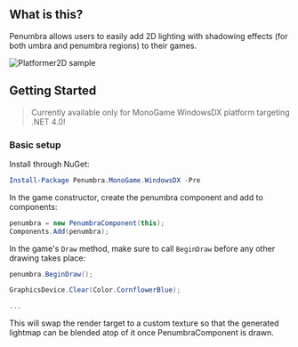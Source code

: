 ## What is this?

Penumbra allows users to easily add 2D lighting with shadowing effects (for both umbra and penumbra regions) to their games.

![Platformer2D sample](https://jvcontent.blob.core.windows.net/images/screen_09.jpg)

## Getting Started

> Currently available only for MonoGame WindowsDX platform targeting .NET 4.0!

### Basic setup

Install through NuGet:

```powershell
Install-Package Penumbra.MonoGame.WindowsDX -Pre
```

In the game constructor, create the penumbra component and add to components:
```cs
penumbra = new PenumbraComponent(this);
Components.Add(penumbra);
```

In the game's `Draw` method, make sure to call `BeginDraw` before any other drawing takes place:

```cs
penumbra.BeginDraw();

GraphicsDevice.Clear(Color.CornflowerBlue);

...
```

This will swap the render target to a custom texture so that the generated lightmap can be blended atop of it once PenumbraComponent is drawn.
